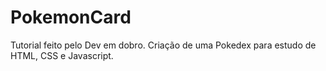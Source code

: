 # PokemonCard
Tutorial feito pelo Dev em dobro.
Criação de uma Pokedex para estudo de HTML, CSS e Javascript.
